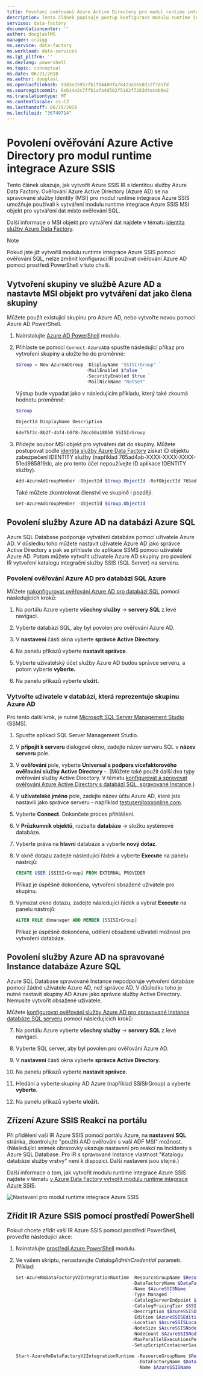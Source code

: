 ```yaml
---
title: Povolení ověřování Azure Active Directory pro modul runtime integrace Azure SSIS | Microsoft Docs
description: Tento článek popisuje postup konfigurace modulu runtime integrace Azure SSIS povolit připojení, které používají ověřování Azure Active Directory.
services: data-factory
documentationcenter: ''
author: douglaslMS
manager: craigg
ms.service: data-factory
ms.workload: data-services
ms.tgt_pltfrm: ''
ms.devlang: powershell
ms.topic: conceptual
ms.date: 06/21/2018
ms.author: douglasl
ms.openlocfilehash: 93d3e25957fb1f04400fa78423a5658d32f7d5fd
ms.sourcegitcommit: 6eb14a2c7ffb1afa4d502f5162f7283d4aceb9e2
ms.translationtype: MT
ms.contentlocale: cs-CZ
ms.lasthandoff: 06/25/2018
ms.locfileid: "36749714"
---
```

# <a name="enable-azure-active-directory-authentication-for-the-azure-ssis-integration-runtime"></a>Povolení ověřování Azure Active Directory pro modul runtime integrace Azure SSIS

Tento článek ukazuje, jak vytvořit Azure SSIS IR s identitou služby Azure Data Factory. Ověřování Azure Active Directory (Azure AD) se na spravované služby Identity (MSI) pro modul runtime integrace Azure SSIS umožňuje používali k vytváření modulu runtime integrace Azure SSIS MSI objekt pro vytváření dat místo ověřování SQL.

Další informace o MSI objekt pro vytváření dat najdete v tématu [identita služby Azure Data Factory](https://docs.microsoft.com/en-us/azure/data-factory/data-factory-service-identity).

> [!NOTE]
> Pokud jste již vytvořili modulu runtime integrace Azure SSIS pomocí ověřování SQL, nelze změnit konfiguraci IR používat ověřování Azure AD pomocí prostředí PowerShell v tuto chvíli.

## <a name="create-a-group-in-azure-ad-and-make-the-data-factory-msi-a-member-of-the-group"></a>Vytvoření skupiny ve službě Azure AD a nastavte MSI objekt pro vytváření dat jako člena skupiny

Můžete použít existující skupinu pro Azure AD, nebo vytvořte novou pomocí Azure AD PowerShell.

1.  Nainstalujte [Azure AD PowerShell](https://docs.microsoft.com/powershell/azure/active-directory/install-adv2) modulu.

2.  Přihlaste se pomocí `Connect-AzureAD`a spusťte následující příkaz pro vytvoření skupiny a uložte ho do proměnné:

    ```powershell
    $Group = New-AzureADGroup -DisplayName "SSISIrGroup" `
                              -MailEnabled $false `
                              -SecurityEnabled $true `
                              -MailNickName "NotSet"
    ```

    Výstup bude vypadat jako v následujícím příkladu, který také zkoumá hodnotu proměnné:

    ```powershell
    $Group

    ObjectId DisplayName Description
    -------- ----------- -----------
    6de75f3c-8b2f-4bf4-b9f8-78cc60a18050 SSISIrGroup
    ```

3.  Přidejte soubor MSI objekt pro vytváření dat do skupiny. Můžete postupovat podle [identita služby Azure Data Factory](https://docs.microsoft.com/en-us/azure/data-factory/data-factory-service-identity) získat ID objektu zabezpečení IDENTITY služby (například 765ad4ab-XXXX-XXXX-XXXX-51ed985819dc, ale pro tento účel nepoužívejte ID aplikace IDENTITY služby).

    ```powershell
    Add-AzureAdGroupMember -ObjectId $Group.ObjectId -RefObjectId 765ad4ab-XXXX-XXXX-XXXX-51ed985819dc
    ```

    Také můžete zkontrolovat členství ve skupině i později.

    ```powershell
    Get-AzureAdGroupMember -ObjectId $Group.ObjectId
    ```

## <a name="enable-azure-ad-on-azure-sql-database"></a>Povolení služby Azure AD na databázi Azure SQL

Azure SQL Database podporuje vytváření databáze pomocí uživatele Azure AD. V důsledku toho můžete nastavit uživatele Azure AD jako správce Active Directory a pak se přihlaste do aplikace SSMS pomocí uživatele Azure AD. Potom můžete vytvořit uživatele Azure AD skupiny pro povolení IR vytvoření katalogu integrační služby SSIS (SQL Server) na serveru.

### <a name="enable-azure-ad-authentication-for-the-azure-sql-database"></a>Povolení ověřování Azure AD pro databázi SQL Azure

Můžete [nakonfigurovat ověřování Azure AD pro databázi SQL](https://docs.microsoft.com/en-us/azure/sql-database/sql-database-aad-authentication-configure) pomocí následujících kroků:

1.  Na portálu Azure vyberte **všechny služby** -> **servery SQL** z levé navigaci.

2.  Vyberte databázi SQL, aby byl povolen pro ověřování Azure AD.

3.  V **nastavení** části okna vyberte **správce Active Directory**.

4.  Na panelu příkazů vyberte **nastavit správce**.

5.  Vyberte uživatelský účet služby Azure AD budou správce serveru, a potom vyberte **vyberte.**

6.  Na panelu příkazů vyberte **uložit.**

### <a name="create-a-contained-user-in-the-database-that-represents-the-azure-ad-group"></a>Vytvořte uživatele v databázi, která reprezentuje skupinu Azure AD

Pro tento další krok, je nutné [Microsoft SQL Server Management Studio](https://docs.microsoft.com/sql/ssms/download-sql-server-management-studio-ssms) (SSMS).

1.  Spusťte aplikaci SQL Server Management Studio.

2.  V **připojit k serveru** dialogové okno, zadejte název serveru SQL v **název serveru** pole.

3.  V **ověřování** pole, vyberte **Universal s podpora vícefaktorového ověřování služby Active Directory -**. (Můžete také použít další dva typy ověřování služby Active Directory. V tématu [konfigurovat a spravovat ověřování Azure Active Directory s databází SQL, spravované Instance](https://docs.microsoft.com/en-us/azure/sql-database/sql-database-aad-authentication-configure).)

4.  V **uživatelské jméno** pole, zadejte název účtu Azure AD, které jste nastavili jako správce serveru – například testuser@xxxonline.com.

5.  Vyberte **Connect**. Dokončete proces přihlášení.

6.  V **Průzkumník objektů**, rozbalte **databáze** -> složku systémové databáze.

7.  Vyberte práva na **hlavní** databáze a vyberte **nový dotaz**.

8.  V okně dotazu zadejte následující řádek a vyberte **Execute** na panelu nástrojů:

    ```sql
    CREATE USER [SSISIrGroup] FROM EXTERNAL PROVIDER
    ```

    Příkaz je úspěšně dokončena, vytvoření obsažené uživatele pro skupinu.

9.  Vymazat okno dotazu, zadejte následující řádek a vybrat **Execute** na panelu nástrojů:

    ```sql
    ALTER ROLE dbmanager ADD MEMBER [SSISIrGroup]
    ```

    Příkaz je úspěšně dokončena, udělení obsažené uživateli možnost pro vytvoření databáze.

## <a name="enable-azure-ad-on-azure-sql-database-managed-instance"></a>Povolení služby Azure AD na spravované Instance databáze Azure SQL

Azure SQL Database spravované Instance nepodporuje vytvoření databáze pomocí žádné uživatele Azure AD, než správce AD. V důsledku toho je nutné nastavit skupiny AD Azure jako správce služby Active Directory. Nemusíte vytvořit obsažené uživatele.

Můžete [konfigurovat ověřování služby Azure AD pro spravované Instance databáze SQL serveru](https://docs.microsoft.com/en-us/azure/sql-database/sql-database-aad-authentication-configure) pomocí následujících kroků:

7.  Na portálu Azure vyberte **všechny služby** -> **servery SQL** z levé navigaci.

8.  Vyberte SQL server, aby byl povolen pro ověřování Azure AD.

9.  V **nastavení** části okna vyberte **správce Active Directory**.

10. Na panelu příkazů vyberte **nastavit správce**.

11. Hledání a vyberte skupiny AD Azure (například SSISIrGroup) a vyberte **vyberte.**

12. Na panelu příkazů vyberte **uložit.**

## <a name="provision-the-azure-ssis-ir-in-the-portal"></a>Zřízení Azure SSIS Reakcí na portálu

Při přidělení vaší IR Azure SSIS pomocí portálu Azure, na **nastavení SQL** stránka, zkontrolujte "použití AAD ověřování s vaší ADF MSI" možnost. (Následující snímek obrazovky ukazuje nastavení pro reakcí na Incidenty s Azure SQL Database. Pro IR s spravované Instance vlastnost "Katalogu databáze služby vrstvy" není k dispozici. Další nastavení jsou stejné.)

Další informace o tom, jak vytvořit modulu runtime integrace Azure SSIS najdete v tématu [v Azure Data Factory vytvořit modulu runtime integrace Azure SSIS](https://docs.microsoft.com/en-us/azure/data-factory/create-azure-ssis-integration-runtime).

![Nastavení pro modul runtime integrace Azure SSIS](media/enable-aad-authentication-azure-ssis-ir/enable-aad-authentication.png)

## <a name="provision-the-azure-ssis-ir-with-powershell"></a>Zřídit IR Azure SSIS pomocí prostředí PowerShell

Pokud chcete zřídit vaší IR Azure SSIS pomocí prostředí PowerShell, proveďte následující akce:

1.  Nainstalujte [prostředí Azure PowerShell](https://github.com/Azure/azure-powershell/releases/tag/v5.5.0-March2018) modulu.

2.  Ve vašem skriptu, nenastavujte *CatalogAdminCredential* parametr. Příklad:

    ```powershell
    Set-AzureRmDataFactoryV2IntegrationRuntime -ResourceGroupName $ResourceGroupName `
                                               -DataFactoryName $DataFactoryName `
                                               -Name $AzureSSISName `
                                               -Type Managed `
                                               -CatalogServerEndpoint $SSISDBServerEndpoint `
                                               -CatalogPricingTier $SSISDBPricingTier `
                                               -Description $AzureSSISDescription `
                                               -Edition $AzureSSISEdition `
                                               -Location $AzureSSISLocation `
                                               -NodeSize $AzureSSISNodeSize `
                                               -NodeCount $AzureSSISNodeNumber `
                                               -MaxParallelExecutionsPerNode $AzureSSISMaxParallelExecutionsPerNode `
                                               -SetupScriptContainerSasUri $SetupScriptContainerSasUri

    Start-AzureRmDataFactoryV2IntegrationRuntime -ResourceGroupName $ResourceGroupName `
                                                 -DataFactoryName $DataFactoryName `
                                                 -Name $AzureSSISName
   ```
